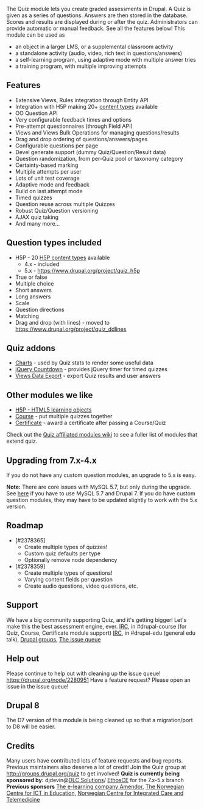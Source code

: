 The Quiz module lets you create graded assessments in Drupal. A Quiz is given as
a series of questions. Answers are then stored in the database. Scores and
results are displayed during or after the quiz. Administrators can provide
automatic or manual feedback. See all the features below! This module can be
used as

*   an object in a larger LMS, or a supplemental classroom activity
*   a standalone activity (audio, video, rich text in questions/answers)
*   a self-learning program, using adaptive mode with multiple answer tries
*   a training program, with multiple improving attempts

## Features

*   Extensive Views, Rules integration through Entity API
*   Integration with H5P making 20+
    [content types](http://h5p.org/content-types-and-applications) available
*   OO Question API
*   Very configurable feedback times and options
*   Pre-attempt questionnaires (through Field API)
*   Views and Views Bulk Operations for managing questions/results
*   Drag and drop ordering of questions/answers/pages
*   Configurable questions per page
*   Devel generate support (dummy Quiz/Question/Result data)
*   Question randomization, from per-Quiz pool or taxonomy category
*   Certainty-based marking
*   Multiple attempts per user
*   Lots of unit test coverage
*   Adaptive mode and feedback
*   Build on last attempt mode
*   Timed quizzes
*   Question reuse across multiple Quizzes
*   Robust Quiz/Question versioning
*   AJAX quiz taking
*   And many more...

## Question types included

*   H5P - 20 [H5P content types](http://h5p.org/content-types-and-applications)
    available
    *   4.x - included
    *   5.x - https://www.drupal.org/project/quiz_h5p
*   True or false
*   Multiple choice
*   Short answers
*   Long answers
*   Scale
*   Question directions
*   Matching
*   Drag and drop (with lines) - moved to
    https://www.drupal.org/project/quiz_ddlines

## Quiz addons

*   [Charts](http://drupal.org/project/charts) - used by Quiz stats to render
    some useful data
*   [jQuery Countdown](http://drupal.org/project/jquery_countdown) - provides
    jQuery timer for timed quizzes
*   [Views Data Export](http://drupal.org/project/views_data_export) - export
    Quiz results and user answers

## Other modules we like

*   [H5P - HTML5 learning objects](https://www.drupal.org/project/h5p)
*   [Course](https://www.drupal.org/project/course) - put multiple quizzes
    together
*   [Certificate](https://www.drupal.org/project/certificate) - award a
    certificate after passing a Course/Quiz

Check out the
[Quiz affiliated modules wiki](http://groups.drupal.org/node/177684)
to see a fuller list of modules that extend quiz.

## Upgrading from 7.x-4.x

If you do not have any custom question modules, an upgrade to 5.x is easy.

**Note:** There are core issues with MySQL 5.7, but only during the upgrade. See
[here](https://www.drupal.org/node/2812685#comment-11702775) if you have to use
MySQL 5.7 and Drupal 7. If you do have custom question modules, they may have to
be updated slightly to work with the 5.x version.

## Roadmap

*   [#2378365]
    *   Create multiple types of quizzes!
    *   Custom quiz defaults per type
    *   Optionally remove node dependency
*   [#2378359]
    *   Create multiple types of questions!
    *   Varying content fields per question
    *   Create audio questions, video questions, etc.

## Support

We have a big community supporting Quiz, and it's getting bigger! Let's make
this the best assessment engine, ever. [IRC](https://drupal.org/irc),
in #drupal-course (for Quiz, Course, Certificate module support)
[IRC](https://drupal.org/irc), in #drupal-edu (general edu talk), 
[Drupal groups](https://groups.drupal.org/quiz),
[The issue queue](https://www.drupal.org/project/issues/quiz)

## Help out

Please continue to help out with cleaning up the issue queue!
https://drupal.org/node/2280951 Have a feature request? Please open an issue in
the issue queue!

## Drupal 8

The D7 version of this module is being cleaned up so that a migration/port to
D8 will be easier.

## Credits

Many users have contributed lots of feature requests and bug reports. Previous
maintainers also deserve a lot of credit! Join the Quiz group at
http://groups.drupal.org/quiz to get involved! **Quiz is currently being
sponsored by:** djdevin@[DLC Solutions](http://www.dlc-solutions.com)/
[EthosCE](http://www.ethosce.com) for the 7.x-5.x branch **Previous sponsors**
[The e-learning company Amendor](http://amendor.com),
[The Norwegian Centre for ICT in Education](http://iktsenteret.no/english),
[Norwegian Centre for Integrated Care and Telemedicine](http://telemed.no/)
